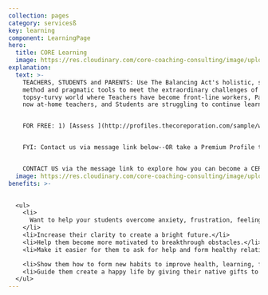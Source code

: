 ```yaml
---
collection: pages
category: servicesß
key: learning
component: LearningPage
hero:
  title: CORE Learning
  image: https://res.cloudinary.com/core-coaching-consulting/image/upload/v1596493058/pexels-pixabay-161154_uftaqi.jpg
explanation:
  text: >-
    TEACHERS, STUDENTS and PARENTS: Use The Balancing Act's holistic, systemic
    method and pragmatic tools to meet the extraordinary challenges of this
    topsy-turvy world where Teachers have become front-line workers, Parents are
    now at-home teachers, and Students are struggling to continue learning. 


    FOR FREE: 1) [Assess ](http://profiles.thecoreporation.com/sample/welcome)your major stress-management strength & weakness; 2) Special Learning report; 3) instructional video.  


    FYI: Contact us via message link below--OR take a Premium Profile to get a full report on your personal strengths and weaknesses...attend one of our special seminars for adults in transition...or sign up for our life-changing implementation program. 


    CONTACT US via the message link to explore how you can become a CERTIFIED TEACHER who enriches your students with TBA programs such as The Compass Course and other Core Learning programs.
  image: https://res.cloudinary.com/core-coaching-consulting/image/upload/v1600804117/abdelkader-ft-CcZzQcYGYC4-unsplash_jvaahu.jpg
benefits: >-
  

  <ul>
    <li>
      Want to help your students overcome anxiety, frustration, feeling stuck.
    </li>
    <li>Increase their clarity to create a bright future.</li>
    <li>Help them become more motivated to breakthrough obstacles.</li>
    <li>Make it easier for them to ask for help and form healthy relationships.</li>

    <li>Show them how to form new habits to improve health, learning, finances.</li>
    <li>Guide them create a happy life by giving their native gifts to the world.</li>
  </ul>
---
```

